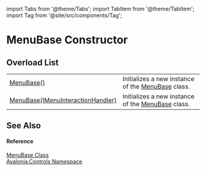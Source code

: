 import Tabs from '@theme/Tabs'; 
import TabItem from '@theme/TabItem'; 
import Tag from '@site/src/components/Tag'; 

# MenuBase Constructor


## Overload List
<table>
<tr>
<td><a href="M_Avalonia_Controls_MenuBase__ctor">MenuBase()</a></td>
<td>Initializes a new instance of the <a href="T_Avalonia_Controls_MenuBase">MenuBase</a> class.</td>
</tr>
<tr>
<td><a href="M_Avalonia_Controls_MenuBase__ctor_1">MenuBase(IMenuInteractionHandler)</a></td>
<td>Initializes a new instance of the <a href="T_Avalonia_Controls_MenuBase">MenuBase</a> class.</td>
</tr>
</table>

## See Also


#### Reference
<a href="T_Avalonia_Controls_MenuBase">MenuBase Class</a>  
<a href="N_Avalonia_Controls">Avalonia.Controls Namespace</a>  
